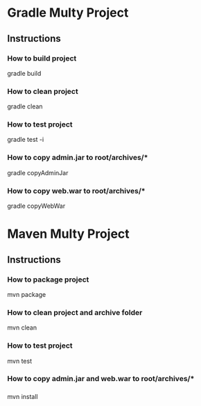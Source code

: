 Gradle Multy Project
====================
## Instructions
### How to build project
gradle build
### How to clean project
gradle clean
### How to test project
gradle test -i
### How to copy admin.jar to root/archives/*
gradle copyAdminJar
### How to copy web.war to root/archives/*
gradle copyWebWar

Maven Multy Project
====================
## Instructions
### How to package project
mvn package
### How to clean project and archive folder
mvn clean
### How to test project
mvn test
### How to copy admin.jar and web.war to root/archives/*
### 
mvn install

